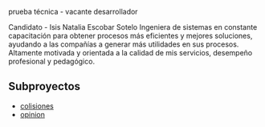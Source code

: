 
prueba técnica - vacante desarrollador 

Candidato - Isis Natalia Escobar Sotelo
Ingeniera de sistemas en constante capacitación para obtener procesos más
eficientes y mejores soluciones, ayudando a las compañías a generar más
utilidades en sus procesos. Altamente motivada y orientada a la calidad de
mis servicios, desempeño profesional y pedagógico.


## Subproyectos
- [colisiones](colisiones/README.md)
- [opinion](opinion/README.md)
